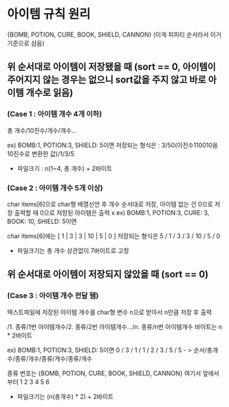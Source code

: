 # 아이템 규칙 원리

{BOMB, POTION, CURE, BOOK, SHIELD, CANNON}
(이게 피피티 순서라서 이거 기준으로 삼음)

## 위 순서대로 아이템이 저장됐을 때 (sort == 0, 아이템이 주어지지 않는 경우는 없으니 sort값을 주지 않고 바로 아이템 개수로 읽음)
### (Case 1 : 아이템 개수 4개 이하)
총 개수/10진수/개수/개수...

ex) BOMB:1, POTION:3, SHIELD: 5이면 저장되는 형식은 : 3/50(이진수110010을 10진수로 변환한 값)/1/3/5

- 파일크기 : n(1~4, 총 개수) + 2바이트

### (Case 2 : 아이템 개수 5개 이상)
char items[6]으로 char형 배열선언 후 개수 순서대로 저장, 아이템 없는 건 0으로 저장
출력할 때 0으로 저장된 아이템은 출력 x
ex) BOMB:1, POTION:3, CURE: 3, BOOK: 10, SHIELD: 5이면 

char items[6]에는 [ 1 | 3 | 3 | 10 | 5 | 0 ] 저장되는 형식은 5 / 1 / 3 / 3 / 10 / 5 / 0

- 파일크기는 총 개수 상관없이 7바이트로 고정

## 위 순서대로 아이템이 저장되지 않았을 때 (sort == 0)
### (Case 3 : 아이템 개수 전달 됌)
텍스트파일에 저장된 아이템 개수를 char형 변수 n으로 받아서 n만큼 저장 후 출력

/1. 종류/1번 아이템개수/2. 종류/2번 아이템개수.../n. 종류/n번 아이템개수
바이트는 n * 2바이트

ex) BOMB:1, POTION:3, SHIELD: 5이면
0 / 3 / 1 / 1 / 2 / 3 / 5 / 5 - > 순서/총개수/종류/개수/종류/개수/종류/개수

종류 번호는 {BOMB, POTION, CURE, BOOK, SHIELD, CANNON} 여기서 앞에서부터 1 2 3 4 5 6

- 파일크기는 (n(총개수) * 2) + 2바이트
